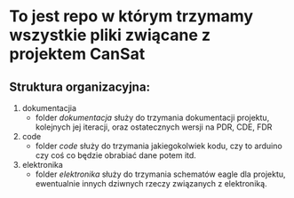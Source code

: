 # To jest repo w którym trzymamy wszystkie pliki zwiącane z projektem CanSat #

## Struktura organizacyjna: ##
1. dokumentacjia
    - folder *dokumentacja* służy do trzymania dokumentacji projektu, kolejnych jej iteracji, oraz ostatecznych wersji na PDR, CDE, FDR
2. code
    - folder *code* służy do trzymania jakiegokolwiek kodu, czy to arduino czy coś co będzie obrabiać dane potem itd.
3. elektronika
    - folder *elektronika* służy do trzymania schematów eagle dla projektu, ewentualnie innych dziwnych rzeczy związanych z elektroniką.
